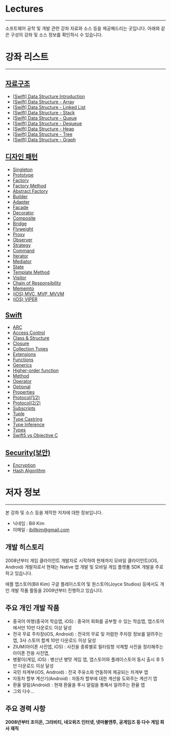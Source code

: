 # Lectures
----------------------- 

소프트웨어 공학 및 개발 관련 강좌 자료와 소스 등을 제공해드리는 곳입니다.
아래와 같은 구성의 강좌 및 소스 정보를 확인하시 수 있습니다.

# 강좌 리스트
-----------------------  

[자료구조](https://github.com/billnjoyce/Lectures/tree/master/docs/data%20structure)
-----------------------  

* [[Swift] Data Structure Introduction](https://github.com/billnjoyce/Lectures/blob/master/docs/data%20structure/%5BSwift%5D%20Data%20Structure%20Introduction.pdf)
* [[Swift] Data Structure - Array](https://github.com/billnjoyce/Lectures/blob/master/docs/data%20structure/%5BSwift%5D%20Data%20Structure%20-%20Array.pdf)
* [[Swift] Data Structure - Linked List](https://github.com/billnjoyce/Lectures/blob/master/docs/data%20structure/%5BSwift%5D%20Data%20Structure%20-%20Linked%20List.pdf)
* [[Swift] Data Structure - Stack](https://github.com/billnjoyce/Lectures/blob/master/docs/data%20structure/%5BSwift%5D%20Data%20Structure%20-%20Stack.pdf)
* [[Swift] Data Structure - Queue](https://github.com/billnjoyce/Lectures/blob/master/docs/data%20structure/%5BSwift%5D%20Data%20Structure%20-%20Queue.pdf)
* [[Swift] Data Structure - Dequeue](https://github.com/billnjoyce/Lectures/blob/master/docs/data%20structure/%5BSwift%5D%20Data%20Structure%20-%20Dequeue.pdf)
* [[Swift] Data Structure - Heap](https://github.com/billnjoyce/Lectures/blob/master/docs/data%20structure/%5BSwift%5D%20Data%20Structure%20-%20Heap.pdf)
* [[Swift] Data Structure - Tree](https://github.com/billnjoyce/Lectures/blob/master/docs/data%20structure/%5BSwift%5D%20Data%20Structure%20-%20Tree.pdf)
* [[Swift] Data Structure - Graph](https://github.com/billnjoyce/Lectures/blob/master/docs/data%20structure/%5BSwift%5D%20Data%20Structure%20-%20Graph.pdf)

[디자인 패턴](https://github.com/billnjoyce/Lectures/tree/master/docs/design%20patterns)
-----------------------  

* [Singleton](https://github.com/billnjoyce/Lectures/blob/master/docs/design%20patterns/%5BSwift%5D%20Singleton.pdf)
* [Prototype](https://github.com/billnjoyce/Lectures/blob/master/docs/design%20patterns/%5BSwift%5D%20Prototype.pdf)
* [Factory](https://github.com/billnjoyce/Lectures/blob/master/docs/design%20patterns/%5BSwift%5D%20Factory.pdf)
* [Factory Method](https://github.com/billnjoyce/Lectures/blob/master/docs/design%20patterns/%5BSwift%5D%20Factory%20Method.pdf)
* [Abstract Factory](https://github.com/billnjoyce/Lectures/blob/master/docs/design%20patterns/%5BSwift%5D%20Abstract%20Factory.pdf)
* [Builder](https://github.com/billnjoyce/Lectures/blob/master/docs/design%20patterns/%5BSwift%5D%20Builder.pdf)
* [Adapter](https://github.com/billnjoyce/Lectures/blob/master/docs/design%20patterns/%5BSwift%5D%20Adapter.pdf)
* [Facade](https://github.com/billnjoyce/Lectures/blob/master/docs/design%20patterns/%5BSwift%5D%20Facade.pdf)
* [Decorator](https://github.com/billnjoyce/Lectures/blob/master/docs/design%20patterns/%5BSwift%5D%20Decorator.pdf)
* [Composite](https://github.com/billnjoyce/Lectures/blob/master/docs/design%20patterns/%5BSwift%5D%20Composite.pdf)
* [Bridge](https://github.com/billnjoyce/Lectures/blob/master/docs/design%20patterns/%5BSwift%5D%20Bridge.pdf)
* [Flyweight](https://github.com/billnjoyce/Lectures/blob/master/docs/design%20patterns/%5BSwift%5D%20Flyweight.pdf)
* [Proxy](https://github.com/billnjoyce/Lectures/blob/master/docs/design%20patterns/%5BSwift%5D%20Proxy.pdf)
* [Observer](https://github.com/billnjoyce/Lectures/blob/master/docs/design%20patterns/%5BSwift%5D%20Observer.pdf)
* [Strategy](https://github.com/billnjoyce/Lectures/blob/master/docs/design%20patterns/%5BSwift%5D%20Strategy.pdf)
* [Command](https://github.com/billnjoyce/Lectures/blob/master/docs/design%20patterns/%5BSwift%5D%20Command.pdf)
* [Iterator](https://github.com/billnjoyce/Lectures/blob/master/docs/design%20patterns/%5BSwift%5D%20iterator.pdf)
* [Mediator](https://github.com/billnjoyce/Lectures/blob/master/docs/design%20patterns/%5BSwift%5D%20Mediator.pdf)
* [State](https://github.com/billnjoyce/Lectures/blob/master/docs/design%20patterns/%5BSwift%5D%20State.pdf)
* [Template Method](https://github.com/billnjoyce/Lectures/blob/master/docs/design%20patterns/%5BSwift%5D%20Template%20Method.pdf)
* [Visitor](https://github.com/billnjoyce/Lectures/blob/master/docs/design%20patterns/%5BSwift%5D%20Visitor.pdf)
* [Chain of Responsibility](https://github.com/billnjoyce/Lectures/blob/master/docs/design%20patterns/%5BSwift%5D%20Chain%20of%20Responsibility.pdf)
* [Mememto](https://github.com/billnjoyce/Lectures/blob/master/docs/design%20patterns/%5BSwift%5D%20Memento.pdf)
* [(iOS) MVC, MVP, MVVM](https://github.com/billnjoyce/Lectures/blob/master/docs/design%20patterns/%5BiOS%5D%20MVC%2C%20MVP%2C%20MVVM.pdf)
* [(iOS) VIPER](https://github.com/billnjoyce/Lectures/blob/master/docs/design%20patterns/%5BiOS%5D%20VIPER.pdf)

[Swift](https://github.com/billnjoyce/Lectures/tree/master/docs/swift)
-----------------------  

* [ARC](https://github.com/billnjoyce/Lectures/blob/master/docs/swift/ARC.pdf)
* [Access Control](https://github.com/billnjoyce/Lectures/blob/master/docs/swift/Access%20Control.pdf)
* [Class & Structure](https://github.com/billnjoyce/Lectures/blob/master/docs/swift/Class%20%26%20Structure.pdf)
* [Closure](https://github.com/billnjoyce/Lectures/blob/master/docs/swift/Closure.pdf)
* [Collection Types](https://github.com/billnjoyce/Lectures/blob/master/docs/swift/Collection%20Types.pdf)
* [Extensions](https://github.com/billnjoyce/Lectures/blob/master/docs/swift/Extensions.pdf)
* [Functions](https://github.com/billnjoyce/Lectures/blob/master/docs/swift/Functions.pdf)
* [Generics](https://github.com/billnjoyce/Lectures/blob/master/docs/swift/Generics.pdf)
* [Higher-order function](https://github.com/billnjoyce/Lectures/blob/master/docs/swift/Higher-order%20function.pdf)
* [Method](https://github.com/billnjoyce/Lectures/blob/master/docs/swift/Methods.pdf)
* [Operator](https://github.com/billnjoyce/Lectures/blob/master/docs/swift/Operator.pdf)
* [Optional](https://github.com/billnjoyce/Lectures/blob/master/docs/swift/Optional.pdf)
* [Properties](https://github.com/billnjoyce/Lectures/blob/master/docs/swift/Properties.pdf)
* [Protocol(1/2)](https://github.com/billnjoyce/Lectures/blob/master/docs/swift/Protocol%20(1:2).pdf)
* [Protocol(2/2)](https://github.com/billnjoyce/Lectures/blob/master/docs/swift/Protocol%20(2:2).pdf)
* [Subscripts](https://github.com/billnjoyce/Lectures/blob/master/docs/swift/Subscripts.pdf)
* [Tuple](https://github.com/billnjoyce/Lectures/blob/master/docs/swift/Tuple.pdf)
* [Type Castring](https://github.com/billnjoyce/Lectures/blob/master/docs/swift/Type%20Casting.pdf)
* [Type Inference](https://github.com/billnjoyce/Lectures/blob/master/docs/swift/Type%20Inference.pdf)
* [Types](https://github.com/billnjoyce/Lectures/blob/master/docs/swift/Types.pdf)
* [Swift5 vs Objective C](https://github.com/billnjoyce/Lectures/blob/master/docs/swift/Swift5%20vs%20Objective%20C.pdf)

[Security(보안)](https://github.com/billnjoyce/Lectures/tree/master/docs/security)
-----------------------  

* [Encryption](https://github.com/billnjoyce/Lectures/blob/master/docs/security/Encryption.pdf)
* [Hash Algorithm](https://github.com/billnjoyce/Lectures/blob/master/docs/security/Hash%20Algorithm.pdf)

# 저자 정보
-----------------------  


본 강좌 및 소스 등을 제작한 저자에 대한 정보입니다.

- 닉네임 : Bill Kim
- 이메일 : ibillkim@gmail.com

개발 히스토리
----------------------- 

2008년부터 게임 클라이언트 개발자로 시작하여 현재까지 모바일 클라이언트(iOS, Android) 개발자로서 
현재는 Native 앱 개발 및 모바일 게임 플랫폼 SDK 개발을 주로 하고 있습니다.

애플 앱스토어(Bill Kim) 구글 플레이스토어 및 원스토어(Joyce Studios) 등에서도 개인 개발 작품 활동을 
2009년부터 진행하고 있습니다.

주요 개인 개발 작품
-----------------------  

- 중국어 여행(중국어 학습앱, iOS) : 중국어 회화를 공부할 수 있는 학습앱, 앱스토어에서만 10만 다운로드 이상 달성
- 전국 무료 주차장(iOS, Android) : 전국의 무료 및 저렴한 주차장 정보를 알려주는 앱, 3사 스토어 합계 10만 다운로드 이상 달성
- ZIUM(아이폰 사진앱, iOS) : 사진을 종류별로 필터링항 삭제할 사진을 정리해주는 아이폰 전용 사진앱, 
- 병팔이(게임, iOS) : 병신년 병맛 게임 앱, 앱스토어와 플레이스토어 동시 출시 후 5만 다운로드 이상 달성
- 국민 차계부(iOS, Android) : 전국 주유소와 연동하여 제공되는 차게부 앱
- 자동차 할부 계산기(Android) : 자동차 할부에 대한 계산을 도와주는 계산기 앱
- 환율 알림(Android) : 현재 환율을 푸시 알림을 통해서 알려주는 환율 앱
- 그외 다수...

주요 경력 사항
-----------------------  

**2008년부터 조이온, 그라비티, 네오위즈 인터넷, 넷마블엔투, 공게임즈 등 다수 게임 회사 재직**

